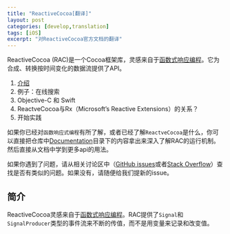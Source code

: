 ```yaml
---
title: "ReactiveCocoa[翻译]"
layout: post
categories: [develop,translation]
tags: [iOS]
excerpt: "对ReactiveCocoa官方文档的翻译"
---
```


ReactiveCocoa (RAC)是一个Cocoa框架库，灵感来自于[函数式响应编程](https://en.wikipedia.org/wiki/Functional_reactive_programming)。它为合成、转换按时间变化的数据流提供了API。  

1. [介绍](#简介)
2. 例子：在线搜索
3. Objective-C 和 Swift
4. ReactveCocoa与Rx（Microsoft’s Reactive Extensions）的关系？
5. 开始实践

如果你已经对`函数响应式编程`有所了解，或者已经了解`ReactveCocoa`是什么，你可以直接把仓库中[Documentation](https://github.com/ReactiveCocoa/ReactiveCocoa/tree/master/Documentation)目录下的内容拿出来深入了解RAC的运行机制。然后直接从文档中学到更多api的用法。  

如果你遇到了问题，请从相关讨论区中（[GitHub issues](https://github.com/ReactiveCocoa/ReactiveCocoa/issues?q=is%3Aissue+label%3Aquestion+)或者[Stack Overflow](http://stackoverflow.com/questions/tagged/reactive-cocoa)）查找是否有类似的问题。如果没有，请随便给我们提新的issue。

## 简介
ReactiveCocoa灵感来自于[函数式响应编程](https://en.wikipedia.org/wiki/Functional_reactive_programming)。RAC提供了`Signal`和`SignalProducer`类型的事件流来不断的传值，而不是用变量来记录和改变值。


